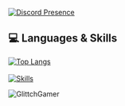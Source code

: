 [![Discord Presence](https://lanyard.cnrad.dev/api/770212629461336085?theme=dark)](https://discord.com/users/770212629461336085)

## 💻 Languages & Skills
[![Top Langs](https://github-readme-stats.vercel.app/api/top-langs/?username=Navid6551&layout=compact)](https://github.com/Navid6551)
<br>
<br>
[![Skills](https://skillicons.dev/icons?i=js,ts,react,nodejs,mysql,git,vscode,solidjs,tailwind,postgres&theme=dark)](https://github.com/Navid6551)
<br>
<p align="left"> <img src="https://komarev.com/ghpvc/?username=Navid6551" alt="GlittchGamer" /> </p>
